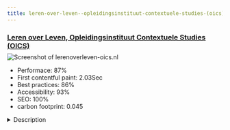 ```yaml
---
title: leren-over-leven--opleidingsinstituut-contextuele-studies-(oics)
---
```


<div style="height: 3rem">
  <a href="https://www.lerenoverleven-oics.nl/"><h3>Leren over Leven, Opleidingsinstituut Contextuele Studies (OICS)</h3></a>
</div>
<img loading="lazy" src="/images/thumbs/lerenoverleven-oics.nl.jpg" alt="Screenshot of lerenoverleven-oics.nl" />
<ul>
  <li>Performace: 87%</li>
  <li>
    First contentful paint:
    2.03Sec
  </li>
  <li>Best practices: 86%</li>
  <li>Accessibility: 93%</li>
  <li>SEO: 100%</li>
  <li>carbon footprint: 0.045</li>
</ul>
<details>
  <summary>Description</summary>
  <p>The foundation Leren over Leven, Opleidingsinstituut Contextuele Studies (OICS) (Learning about Life, Training Institute for Contextual Studies) has a twofold objective; promotion of contextual assistance and therapy and the dissemination of contextual ideas outside the field of assistance. We try to achieve this offering courses, workshops and training, taking care of publications and organizing seminars / seminars.The previous Joomla site had been hacked due to negligence so this was a nice opportunity to completely revise the website. The content remained the same but the site looks fresh and well-arranged now. 
Registered users have their own private page where they get an overview of study materials only relevant to the education they follow and year of their study. This is done using Phoca Download and User Private Page, a good combination of extensions.</p>
</details>

